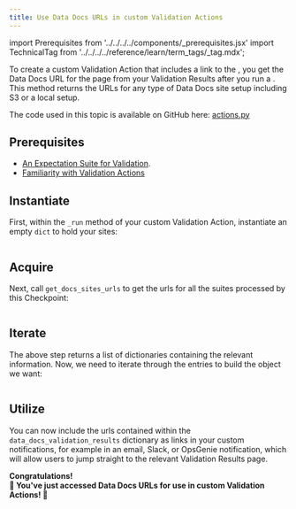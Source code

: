```yaml
---
title: Use Data Docs URLs in custom Validation Actions
---
```

import Prerequisites from '../../../../components/_prerequisites.jsx'
import TechnicalTag from '../../../../reference/learn/term_tags/_tag.mdx';

To create a custom Validation Action that includes a link to the <TechnicalTag tag="data_docs" text="Data Docs"/>,
you get the Data Docs URL for the <TechnicalTag tag="validation_result" text="Validation Results"/> page from your Validation Results after you run a <TechnicalTag tag="checkpoint" text="Checkpoint"/>. This method returns the URLs for any type of Data Docs site setup including S3 or a local setup.

The code used in this topic is available on GitHub here: [actions.py](https://github.com/great-expectations/great_expectations/blob/26e855271092fe365c62fc4934e6713529c8989d/great_expectations/checkpoint/actions.py#L1085-L1096)

## Prerequisites

<Prerequisites>

  - [An Expectation Suite for Validation](/oss/guides/expectations/how_to_create_and_edit_expectations_with_instant_feedback_from_a_sample_batch_of_data.md).
  - [Familiarity with Validation Actions](/reference/learn/terms/action.md)

</Prerequisites>

## Instantiate

First, within the `_run` method of your custom Validation Action, instantiate an empty `dict` to hold your sites:

```python title="Python" name="version-0.18 great_expectations/checkpoint/actions.py empty dict"
```

## Acquire

Next, call `get_docs_sites_urls` to get the urls for all the suites processed by this Checkpoint:

```python title="Python" name="version-0.18 great_expectations/checkpoint/actions.py get_docs_sites_urls"
```


## Iterate

The above step returns a list of dictionaries containing the relevant information. Now, we need to iterate through the entries to build the object we want:

```python title="Python" name="version-0.18 great_expectations/checkpoint/actions.py iterate"
```

## Utilize

You can now include the urls contained within the `data_docs_validation_results` dictionary as links in your custom notifications, for example in an email, Slack, or OpsGenie notification, which will allow users to jump straight to the relevant Validation Results page.

<div style={{"text-align":"center"}}>
<p style={{"color":"#8784FF","font-size":"1.4em"}}><b>
Congratulations!<br/>&#127881; You've just accessed Data Docs URLs for use in custom Validation Actions! &#127881;
</b></p>
</div>
